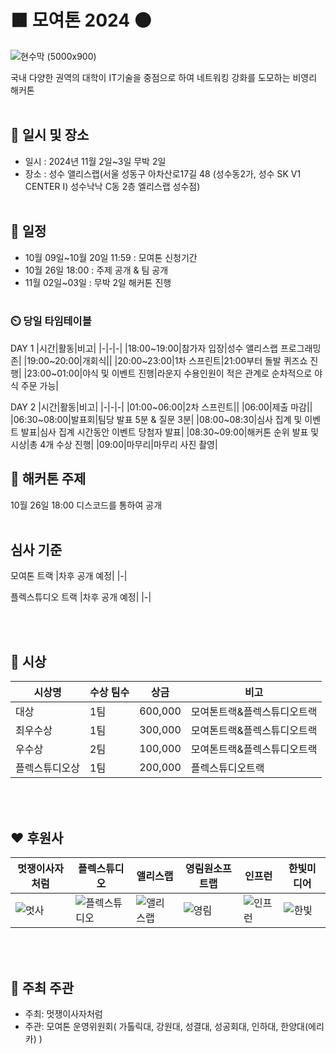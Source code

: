 # 🟧 모여톤 2024 🟠
![현수막 (5000x900)](https://github.com/user-attachments/assets/ee8dbadf-c28b-4be7-8487-d3c06db30577)

국내 다양한 권역의 대학이 IT기술을 중점으로 하여 네트워킹 강화를 도모하는 비영리 해커톤
<br></br>

## 📌 일시 및 장소
- 일시 : 2024년 11월 2일~3일 무박 2일
- 장소 : 성수 앨리스랩(서울 성동구 아차산로17길 48 (성수동2가, 성수 SK V1 CENTER I) 성수낙낙 C동 2층 엘리스랩 성수점)
<br></br>
## 📆 일정
- 10월 09일~10월 20일 11:59 : 모여톤 신청기간
- 10월 26일 18:00 : 주제 공개 & 팀 공개
- 11월 02일~03일 : 무박 2일 해커톤 진행
<br></br>
### ⏲️ 당일 타임테이블
DAY 1
|시간|활동|비고|
|-|-|-|
|18:00~19:00|참가자 입장|성수 앨리스랩 프로그래밍존|
|19:00~20:00|개회식||
|20:00~23:00|1차 스프린트|21:00부터 돌발 퀴즈쇼 진행|
|23:00~01:00|야식 및 이벤트 진행|라운지 수용인원이 적은 관계로 순차적으로 야식 주문 가능|

DAY 2
|시간|활동|비고|
|-|-|-|
|01:00~06:00|2차 스프린트||
|06:00|제출 마감||
|06:30~08:00|발표회|팀당 발표 5분 & 질문 3분|
|08:00~08:30|심사 집계 및 이벤트 발표|심사 집계 시간동안 이벤트 당첨자 발표|
|08:30~09:00|해커톤 순위 발표 및 시상|총 4개 수상 진행|
|09:00|마무리|마무리 사진 촬영|


## 📌 해커톤 주제
10월 26일 18:00 디스코드를 통하여 공개
<br></br>
## 심사 기준
모여톤 트랙
|차후 공개 예정|
|-|

플렉스튜디오 트랙
|차후 공개 예정|
|-|

<br></br>
## 🥇 시상
|시상명|수상 팀수|상금|비고|
|-|-|-|-|
|대상|1팀|600,000|모여톤트랙&플렉스튜디오트랙|
|최우수상|1팀|300,000|모여톤트랙&플렉스튜디오트랙|
|우수상|2팀|100,000|모여톤트랙&플렉스튜디오트랙|
|플렉스튜디오상|1팀|200,000|플렉스튜디오트랙|

<br></br>
## ❤️ 후원사
|멋쟁이사자처럼|플렉스튜디오|앨리스랩|영림원소프트랩|인프런|한빛미디어|
|-|-|-|-|-|-|
|![멋사](https://github.com/user-attachments/assets/0aa5e750-2fa8-4ca5-8397-fd6cb880b23f)|![플렉스튜디오](https://github.com/user-attachments/assets/ed8de9fc-9c8f-4645-87fa-6ed116773b90)|![앨리스랩](https://github.com/user-attachments/assets/83a99fdb-f188-47c4-a6dc-73a4e66f8712)|![영림](https://github.com/user-attachments/assets/61b6336b-479e-4211-99cd-5565d578eae9)|![인프런](https://github.com/user-attachments/assets/0fbf7c1c-d2e7-4ab4-91ba-0b8428552ce2)|![한빛](https://github.com/user-attachments/assets/6c553e29-d145-49b0-a349-0b6a84f8a225)|

<br></br>
## 👐 주최 주관
- 주최: 멋쟁이사자처럼
- 주관: 모여톤 운영위원회( 가톨릭대, 강원대, 성결대, 성공회대, 인하대, 한양대(에리카) )
<br></br>
